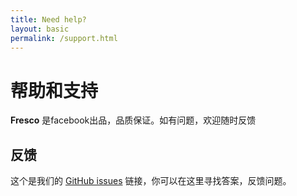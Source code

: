 ```yaml
---
title: Need help?
layout: basic
permalink: /support.html
---
```


# 帮助和支持

**Fresco** 是facebook出品，品质保证。如有问题，欢迎随时反馈

## 反馈

这个是我们的 [GitHub issues](https://github.com/facebook/fresco/issues) 链接，你可以在这里寻找答案，反馈问题。

